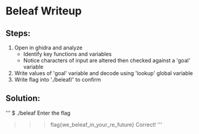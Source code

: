 # Beleaf Writeup

## Steps:
1. Open in ghidra and analyze
	- Identify key functions and variables
	- Notice characters of input are altered then checked against a 'goal' variable
2. Write values of 'goal' variable and decode using 'lookup' global variable
3. Write flag into './beleaf/' to confirm


## Solution:
'''
$ ./beleaf
Enter the flag
>>> flag{we_beleaf_in_your_re_future}
Correct!
'''

